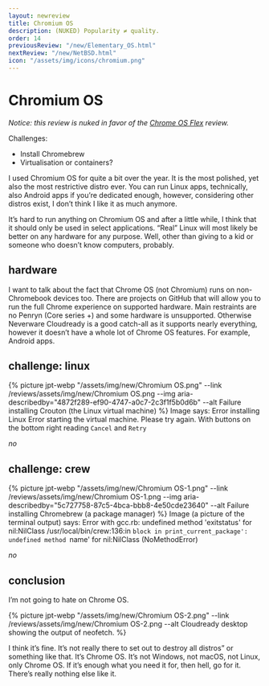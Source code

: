 ```yaml
---
layout: newreview
title: Chromium OS
description: (NUKED) Popularity ≠ quality.
order: 14
previousReview: "/new/Elementary_OS.html"
nextReview: "/new/NetBSD.html"
icon: "/assets/img/icons/chromium.png"
---
```


# Chromium OS

_Notice: this review is nuked in favor of the [Chrome OS Flex](/reviews/extras/Chrome_OS_Flex.html) review._

Challenges:

- Install Chromebrew
- Virtualisation or containers?

I used Chromium OS for quite a bit over the year. It is the most polished, yet also the most restrictive distro ever. You can run Linux apps, technically, also Android apps if you’re dedicated enough, however, considering other distros exist, I don’t think I like it as much anymore.

It’s hard to run anything on Chromium OS and after a little while, I think that it should only be used in select applications. “Real” Linux will most likely be better on any hardware for any purpose. Well, other than giving to a kid or someone who doesn’t know computers, probably.

## hardware

I want to talk about the fact that Chrome OS (not Chromium) runs on non-Chromebook devices too. There are projects on GitHub that will allow you to run the full Chrome experience on supported hardware. Main restraints are no Penryn (Core series +) and some hardware is unsupported. Otherwise Neverware Cloudready is a good catch-all as it supports nearly everything, however it doesn’t have a whole lot of Chrome OS features. For example, Android apps.

## challenge: linux

{% picture jpt-webp "/assets/img/new/Chromium OS.png" --link /reviews/assets/img/new/Chromium OS.png --img aria-describedby="4872f289-ef90-4747-a0c7-2c3f1f5b0d6b" --alt Failure installing Crouton (the Linux virtual machine) %}
<description class="hidden" id="4872f289-ef90-4747-a0c7-2c3f1f5b0d6b">
Image says:
Error installing Linux
Error starting the virtual machine. Please try again.
With buttons on the bottom right reading `Cancel` and `Retry`
</description>

_no_

## challenge: crew

{% picture jpt-webp "/assets/img/new/Chromium OS-1.png" --link /reviews/assets/img/new/Chromium OS-1.png --img aria-describedby="5c727758-87c5-4bca-bbb8-4e50cde23640" --alt Failure installing Chromebrew (a package manager) %}
<description class="hidden" id="5c727758-87c5-4bca-bbb8-4e50cde23640">
Image (a picture of the terminal output) says:
Error with gcc.rb: undefined method 'exitstatus' for nil:NilClass
/usr/local/bin/crew:136:in `block in print_current_package': undefined method `name' for nil:NilClass (NoMethodError)
</description>

_no_

## conclusion

I’m not going to hate on Chrome OS.

{% picture jpt-webp "/assets/img/new/Chromium OS-2.png" --link /reviews/assets/img/new/Chromium OS-2.png --alt Cloudready desktop showing the output of neofetch. %}

I think it’s fine. It’s not really there to set out to destroy all distros” or something like that. It’s Chrome OS. It’s not Windows, not macOS, not Linux, only Chrome OS. If it’s enough what you need it for, then hell, go for it. There’s really nothing else like it.
